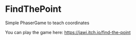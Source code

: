 # FindThePoint
Simple PhaserGame to teach coordinates

You can play the game here: https://jawi.itch.io/find-the-point
